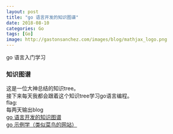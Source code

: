 ```yaml
---
layout: post
title: "go 语言开发的知识图谱"
date: 2018-08-10
categories: Go
tags: [Go]
image: http://gastonsanchez.com/images/blog/mathjax_logo.png
---
```

go 语言入门学习
<!-- more -->
### 知识图谱
这是一位大神总结的知识tree。  
接下来每天我都会跟着这个知识tree学习go语言编程。  
flag:  
每两天输出blog  
[go 语言开发的知识图谱](https://www.processon.com/view/link/5a9ba4c8e4b0a9d22eb3bdf0#map)  
[go 示例学（类似菜鸟的网站）](https://www.kancloud.cn/itfanr/go-by-example/81684)